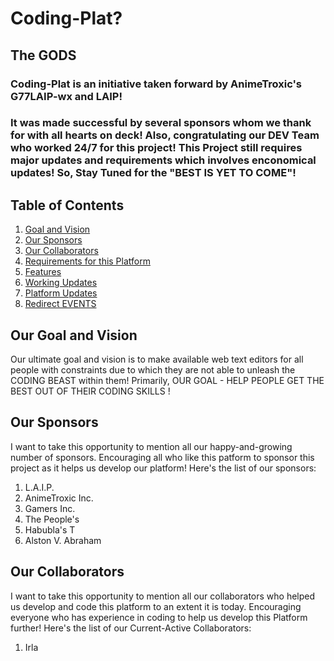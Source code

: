 # Coding-Plat? 
## The GODS
### Coding-Plat is an initiative taken forward by AnimeTroxic's G77LAIP-wx and LAIP!
### It was made successful by several sponsors whom we thank for with all hearts on deck! Also, congratulating our DEV Team who worked 24/7 for this project! This Project still requires major updates and requirements which involves enconomical updates! So, Stay Tuned for the "BEST IS YET TO COME"!

## Table of Contents
1) [Goal and Vision](https://github.com/G77LAIP-wx/Coding-Plat/blob/main/README.md#our-goal-and-vision)
2) [Our Sponsors]()
3) [Our Collaborators]()
4) [Requirements for this Platform]()
5) [Features]()
6) [Working Updates]()
7) [Platform Updates]()
8) [Redirect EVENTS]()

## Our Goal and Vision
Our ultimate goal and vision is to make available web text editors for all people with constraints due to which they are not able to unleash the CODING BEAST within them!
Primarily, OUR GOAL - HELP PEOPLE GET THE BEST OUT OF THEIR CODING SKILLS !

## Our Sponsors
I want to take this opportunity to mention all our happy-and-growing number of sponsors. Encouraging all who like this patform to sponsor this project as it helps us develop our platform!
Here's the list of our sponsors:
1) L.A.I.P.
2) AnimeTroxic Inc.
3) Gamers Inc.
4) The People's
5) Habubla's T
6) Alston V. Abraham

## Our Collaborators
I want to take this opportunity to mention all our collaborators who helped us develop and code this platform to an extent it is today. Encouraging everyone who has experience in coding to help us develop this Platform further!
Here's the list of our Current-Active Collaborators:
1) Irla



